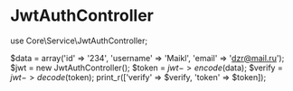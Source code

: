 # JwtAuthController

use Core\Service\JwtAuthController;

$data  = array('id' => '234', 'username' => 'Maikl', 'email' => 'dzr@mail.ru');
$jwt   = new JwtAuthController();
$token  = $jwt->encode($data);
$verify = $jwt->decode($token);
print_r(['verify' => $verify, 'token' => $token]);